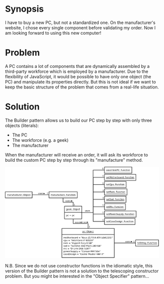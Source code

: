 # Synopsis

I have to buy a new PC, but not a standardized one. On the manufacturer's website, I chose every single component before validating my order. Now I am looking forward to using this new computer!

# Problem

A PC contains a lot of components that are dynamically assembled by a third-party workforce which is employed by a manufacturer. Due to the flexibility of JavaScript, it would be possible to have only one object (the PC) and manipulate its properties directly. But this is not ideal if we want to keep the basic structure of the problem that comes from a real-life situation.

# Solution

The Builder pattern allows us to build our PC step by step with only three objects (literals):

  * The PC
  * The workforce (e.g. a geek)
  * The manufacturer

When the manufacturer will receive an order, it will ask its workforce to build the custom PC step by step through its "manufacture" method.

![Builder (idiomatic)](Builder.png)

N.B. Since we do not use constructor functions in the idiomatic style, this version of the Builder pattern is not a solution to the telescoping constructor problem. But you might be interested in the "Object Specifier" pattern...
